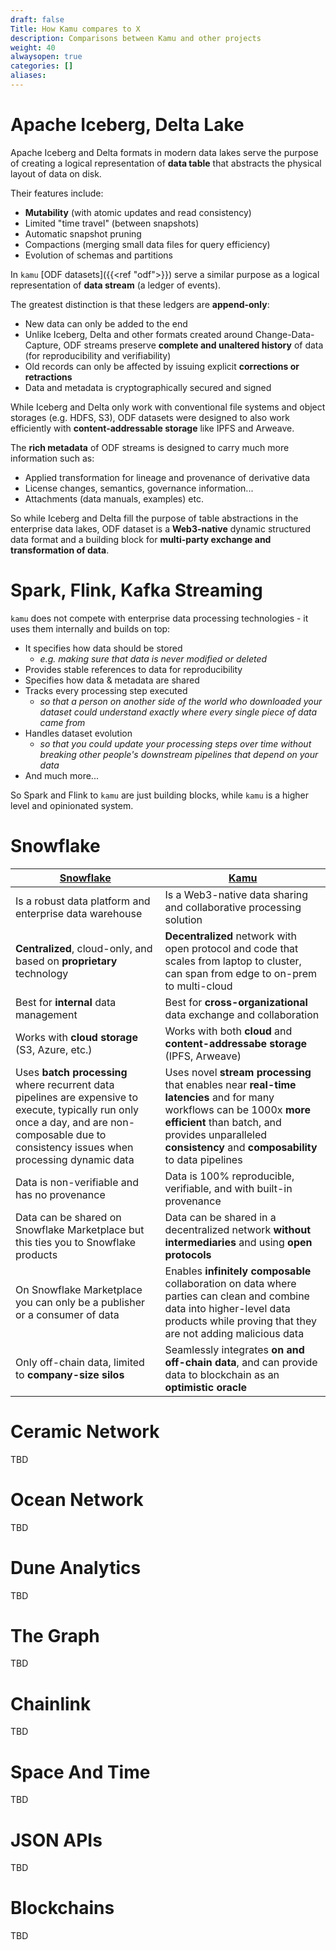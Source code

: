 ```yaml
---
draft: false
Title: How Kamu compares to X
description: Comparisons between Kamu and other projects
weight: 40
alwaysopen: true
categories: []
aliases:
---
```


# Apache Iceberg, Delta Lake

Apache Iceberg and Delta formats in modern data lakes serve the purpose of creating a logical representation of **data table** that abstracts the physical layout of data on disk.

Their features include:
- **Mutability** (with atomic updates and read consistency)
- Limited "time travel" (between snapshots)
- Automatic snapshot pruning
- Compactions (merging small data files for query efficiency)
- Evolution of schemas and partitions

In `kamu` [ODF datasets]({{<ref "odf">}}) serve a similar purpose as a logical representation of **data stream** (a ledger of events).

The greatest distinction is that these ledgers are **append-only**:
- New data can only be added to the end
- Unlike Iceberg, Delta and other formats created around Change-Data-Capture, ODF streams preserve **complete and unaltered history** of data (for reproducibility and verifiability)
- Old records can only be affected by issuing explicit **corrections or retractions**
- Data and metadata is cryptographically secured and signed

While Iceberg and Delta only work with conventional file systems and object storages (e.g. HDFS, S3), ODF datasets were designed to also work efficiently with **content-addressable storage** like IPFS and Arweave.

The **rich metadata** of ODF streams is designed to carry much more information such as:
- Applied transformation for lineage and provenance of derivative data
- License changes, semantics, governance information...
- Attachments (data manuals, examples) etc.

So while Iceberg and Delta fill the purpose of table abstractions in the enterprise data lakes, ODF dataset is a **Web3-native** dynamic structured data format and a building block for **multi-party exchange and transformation of data**.


# Spark, Flink, Kafka Streaming

`kamu` does not compete with enterprise data processing technologies - it uses them internally and builds on top:

- It specifies how data should be stored
  - *e.g. making sure that data is never modified or deleted*
- Provides stable references to data for reproducibility
- Specifies how data & metadata are shared
- Tracks every processing step executed
  - *so that a person on another side of the world who downloaded your dataset could understand exactly where every single piece of data came from*
- Handles dataset evolution
  - *so that you could update your processing steps over time without breaking other people's downstream pipelines that depend on your data*
- And much more...

So Spark and Flink to `kamu` are just building blocks, while `kamu` is a higher level and opinionated system.


# Snowflake

| [Snowflake](https://www.snowflake.com/)                                                                                                                                                         | [Kamu](https://kamu.dev)                                                                                                                                                                                                        |
| ----------------------------------------------------------------------------------------------------------------------------------------------------------------------------------------------- | ------------------------------------------------------------------------------------------------------------------------------------------------------------------------------------------------------------------------------- |
| Is a robust data platform and enterprise data warehouse                                                                                                                                         | Is a Web3-native data sharing and collaborative processing solution                                                                                                                                                                   |
| **Centralized**, cloud-only, and based on **proprietary** technology                                                                                                                            | **Decentralized** network with open protocol and code that scales from laptop to cluster, can span from edge to on-prem to multi-cloud                                                                                          |
| Best for **internal** data management                                                                                                                                                           | Best for **cross-organizational** data exchange and collaboration                                                                                                                                                               |
| Works with **cloud storage** (S3, Azure, etc.)                                                                                                                                                  | Works with both **cloud** and **content-addressabe storage** (IPFS, Arweave)                                                                                                                                                    |
| Uses **batch processing** where recurrent data pipelines are expensive to execute, typically run only once a day, and are non-composable due to consistency issues when processing dynamic data | Uses novel **stream processing** that enables near **real-time latencies** and for many workflows can be 1000x **more efficient** than batch, and provides unparalleled **consistency** and **composability** to data pipelines |
| Data is non-verifiable and has no provenance                                                                                                                                                    | Data is 100% reproducible, verifiable, and with built-in provenance                                                                                                                                                             |
| Data can be shared on Snowflake Marketplace but this ties you to Snowflake products                                                                                                             | Data can be shared in a decentralized network **without intermediaries** and using **open protocols**                                                                                                                           |
| On Snowflake Marketplace you can only be a publisher or a consumer of data                                                                                                                      | Enables **infinitely composable** collaboration on data where parties can clean and combine data into higher-level data products while proving that they are not adding malicious data                                          |
| Only off-chain data, limited to **company-size silos**                                                                                                                                          | Seamlessly integrates **on and off-chain data**, and can provide data to blockchain as an **optimistic oracle**                                                                                                                 |


# Ceramic Network
TBD


# Ocean Network
TBD


# Dune Analytics
TBD


# The Graph
TBD


# Chainlink
TBD


# Space And Time
TBD


# JSON APIs
TBD


# Blockchains
TBD
